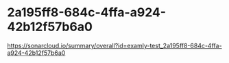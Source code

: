 # 2a195ff8-684c-4ffa-a924-42b12f57b6a0
https://sonarcloud.io/summary/overall?id=examly-test_2a195ff8-684c-4ffa-a924-42b12f57b6a0
